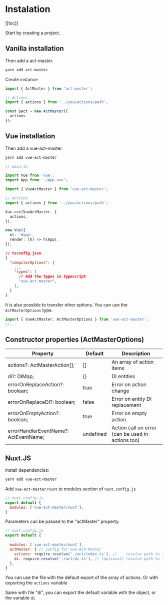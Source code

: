 # Instalation

[[toc]]

Start by creating a project.

## Vanilla installation

Then add a act-master.

```bash
yarn add act-master
```

Create instance

```ts
import { ActMaster } from 'act-master';

// Actions
import { actions } from '../you/actions/path';

const $act = new ActMaster({
  actions
});
```

## Vue installation

Then add a vue-act-master.

```bash
yarn add vue-act-master
```

```ts
// main.ts

import Vue from 'vue';
import App from './App.vue';

import { VueActMaster } from 'vue-act-master';

// Actions
import { actions } from '../you/actions/path';

Vue.use(VueActMaster, {
  actions,
});

new Vue({
  el: '#app',
  render: (h) => h(App),
});
```

```json
// tsconfig.json
{
  "compilerOptions": {
    ...
    "types": [
      // Add the types in typescript
      "vue-act-master",
    ],
  }
}
```

It is also possible to transfer other options.
You can use the `ActMasterOptions` type.

```ts
import { VueActMaster, ActMasterOptions } from 'vue-act-master';
//...
```


## Constructor properties (ActMasterOptions)

| Property                              | Default   | Description
| ------------------------------------- | --------- | ------------------------------------------------- |
| actions?: ActMasterAction[];          | []        | An array of action items
| di?: DIMap;                           | {}        | DI entities
| errorOnReplaceAction?: boolean;       | true      | Error on action change
| errorOnReplaceDI?: boolean;           | false     | Error on entity DI replacement
| errorOnEmptyAction?: boolean;         | true      | Error on empty action.
| errorHandlerEventName?: ActEventName; | undefined | Action call on error (can be used in actions too)




## Nuxt.JS

Install dependencies:

```bash
yarn add vue-act-master
```

Add `vue-act-master/nuxt` to modules section of `nuxt.config.js`

```js
// nuxt.config.js
export default {
  modules: ['vue-act-master/nuxt'];
}
```

Parameters can be passed to the "actMaster" property.

```js
// nuxt.config.js
export default {
  ...
  modules: ['vue-act-master/nuxt'],
  actMaster: { // config for Vue-Act-Master
    actions: require.resolve('./act/index.ts'), //    resolve path to the actions file
    di: require.resolve('./act/di.ts'), // [optional] resolve path to the DI file
  },
}
```
You can use the file with the default export of the array of actions.
Or with exporting the `actions` variable

Same with file "di", you can export the default variable with the object, or the variable `di`


